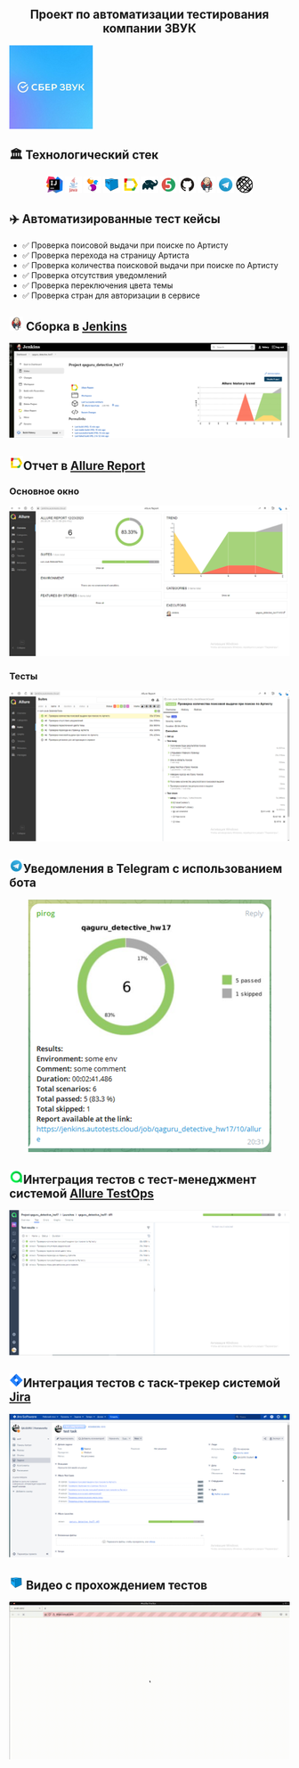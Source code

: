 <h2 align="center"> Проект по автоматизации тестирования компании ЗВУК </h2> 

<a href="https://www.zvuk.com"><img alt="zvuk" height="150" src="images/zvuk.jpg" width="150"/></a>

## :classical_building: Технологический стек

<p align="center">
<img width="6%" title="IntelliJ IDEA" src="images/IJ.svg">
<img width="6%" title="Java" src="images/java.svg">
<img width="6%" title="Selenide" src="images/selenide.svg">
<img width="6%" title="Selenoid" src="images/selenoid.svg">
<img width="6%" title="Allure Report" src="images/allure.svg">
<img width="6%" title="Gradle" src="images/gradle.svg">
<img width="6%" title="JUnit5" src="images/jUnit5.svg">
<img width="6%" title="GitHub" src="images/gitHub.svg">
<img width="6%" title="Jenkins" src="images/jenkins.svg">
<img width="6%" title="Telegram" src="images/telegram.svg">
<img width="6%" title="Rest-assured" src="images/restAssured.svg">
</p>

## :airplane: Автоматизированные тест кейсы
- :white_check_mark: Проверка поисовой выдачи при поиске по Артисту
- :white_check_mark: Проверка перехода на страницу Артиста
- :white_check_mark: Проверка количества поисковой выдачи при поиске по Артисту
- :white_check_mark: Проверка отсутствия уведомлений
- :white_check_mark: Проверка переключения цвета темы
- :white_check_mark: Проверка стран для авторизации в сервисе

## <img src="images/jenkins.svg" width="25" height="25" alt="jenkins"/></a> Сборка в <a target="_blank" href="https://jenkins.autotests.cloud/job/qaguru_detective_hw17"> Jenkins </a>

<p align="center">

<a href="https://jenkins.autotests.cloud/job/qaguru_detective_hw17"><img src="images/buildJenkins.png" alt="Jenkins"/></a>
</p>

## <img src="images/allure.svg" width="25" height="25"  alt="allure"/></a>Отчет в <a target="_blank" href="https://jenkins.autotests.cloud/job/qaguru_detective_hw17/allure/"> Allure Report </a>

### Основное окно

<p align="center">
<img title="Allure Overview Dashboard" src="images/mainAllure.png">
</p>

### Тесты

<p align="center">
<img title="Allure Tests" src="images/testsAllure.png">
</p>

##  <img src="images/telegram.svg" width="25" height="25"  alt="telegram"/></a>Уведомления в Telegram с использованием бота

<p align="center">
<img title="Telegram Alert" src="images/allertTelegram.png">
</p>

##  <img src="images/Allure_TestOps.svg" width="25" height="25"  alt="Allure_TestOps"/></a>Интеграция тестов c тест-менеджмент системой  <a target="_blank" href="https://allure.autotests.cloud/project/3899/dashboards"> Allure TestOps </a>

<p align="center">
<img title="Allure TestOps" src="images/allureTestOpss.png">
</p>

##  <img src="images/Jira.svg" width="25" height="25"  alt="Jira"/></a>Интеграция тестов c таск-трекер системой <a target="_blank" href="https://jira.autotests.cloud/browse/HOMEWORK-1015"> Jira </a>

<p align="center">
<img title="Jira" src="images/jira_result.png">
</p>

## <img src="images/selenoid.svg" width="25" height="25"  alt="selenoid"/></a> Видео с прохождением тестов

<p align="center">
<img title="Selenoid Video" src="images/testVideo.gif" alt="video">
</p>
